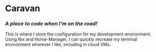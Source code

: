 # Caravan
###  *A place to code when I'm on the road!*

This is where I store the configuration for my development environment. Using Nix and Home-Manager, I can quickly recreate my terminal environment wherever I like, including in cloud VMs. 
